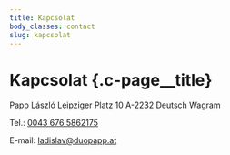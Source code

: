 ```yaml
---
title: Kapcsolat
body_classes: contact
slug: kapcsolat
---
```


# Kapcsolat {.c-page__title}

Papp László
Leipziger Platz 10
A-2232 Deutsch Wagram

Tel.: <a href="tel:0043 676 5862175">0043 676 5862175</a>

E-mail: [ladislav@duopapp.at](mailto:ladislav@duopapp.at)
